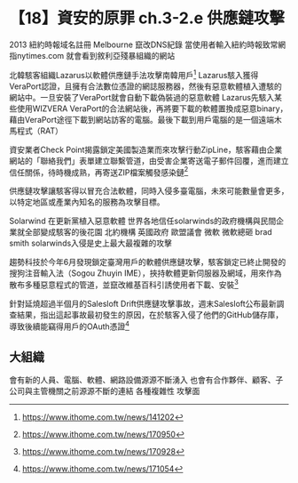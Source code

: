 # 【18】資安的原罪 ch.3-2.e 供應鏈攻擊

2013 紐約時報域名註冊 Melbourne 竄改DNS紀錄 當使用者輸入紐約時報致常網指nytimes.com 就會看到敘利亞殘暴組織的網站

北韓駭客組織Lazarus以軟體供應鏈手法攻擊南韓用戶[^1]
Lazarus駭入獲得VeraPort認證，且擁有合法數位憑證的網誌服務器，然後有惡意軟體植入遭駭的網站中。一旦安裝了VeraPort就會自動下載偽裝過的惡意軟體
Lazarus先駭入某些使用WIZVERA VeraPort的合法網站後，再將要下載的軟體置換成惡意binary，藉由VeraPort途徑下載到網站訪客的電腦。最後下載到用戶電腦的是一個遠端木馬程式（RAT）

資安業者Check Point揭露鎖定美國製造業而來攻擊行動ZipLine，駭客藉由企業網站的「聯絡我們」表單建立聯繫管道，由受害企業寄送電子郵件回覆，進而建立信任關係，待時機成熟，再寄送ZIP檔案觸發感染鏈[^4]

供應鏈攻擊讓駭客得以冒充合法軟體，同時入侵多臺電腦，未來可能數量會更多，以特定地區或產業內知名的服務為攻擊目標。


Solarwind 在更新黨植入惡意軟體 世界各地信任solarwinds的政府機構與民間企業就全部變成駭客的後花園
北約機構 英國政府 歐盟議會 微軟
微軟總砸 brad smith solarwinds入侵是史上最大最複雜的攻擊

趨勢科技於今年6月發現鎖定臺灣用戶的軟體供應鏈攻擊，駭客鎖定已終止開發的搜狗注音輸入法（Sogou Zhuyin IME），挾持軟體更新伺服器及網域，用來作為散布多種惡意程式的管道，並竄改維基百科引誘使用者下載、安裝[^2]

針對延燒超過半個月的Salesloft Drift供應鏈攻擊事故，週末Salesloft公布最新調查結果，指出這起事故最初發生的原因，在於駭客入侵了他們的GitHub儲存庫，導致後續能竊得用戶的OAuth憑證[^3]

## 大組織
會有新的人員、電腦、軟體、網路設備源源不斷湧入
也會有合作夥伴、顧客、子公司與主管機關之前源源不斷的連結 各種複雜性 攻擊面

[^1]: https://www.ithome.com.tw/news/141202
[^2]: https://www.ithome.com.tw/news/170928
[^3]: https://www.ithome.com.tw/news/171054
[^4]: https://www.ithome.com.tw/news/170950